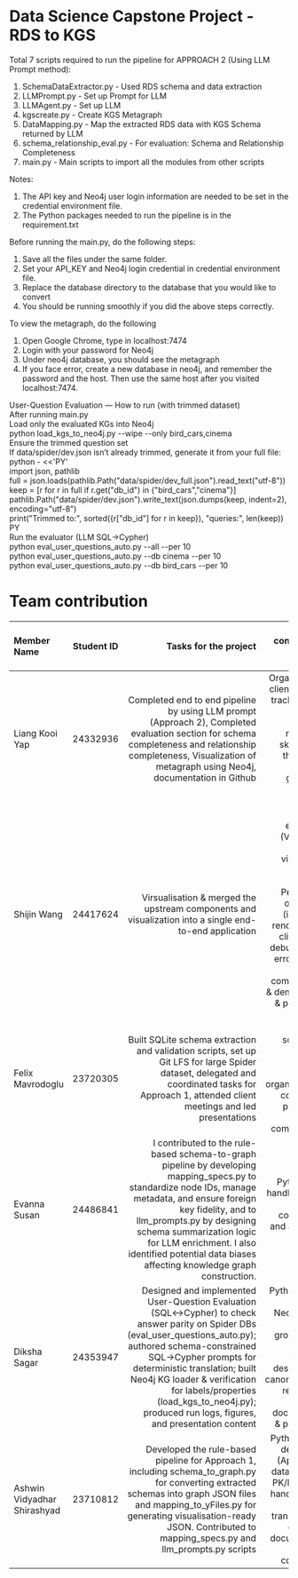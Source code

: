 
# Data Science Capstone Project - RDS to KGS

Total 7 scripts required to run the pipeline for APPROACH 2 (Using LLM Prompt method):

1. SchemaDataExtractor.py - Used RDS schema and data extraction
2. LLMPrompt.py - Set up Prompt for LLM
3. LLMAgent.py - Set up LLM
4. kgscreate.py - Create KGS Metagraph
5. DataMapping.py - Map the extracted RDS data with KGS Schema returned by LLM
6. schema_relationship_eval.py - For evaluation: Schema and Relationship Completeness
7. main.py - Main scripts to import all the modules from other scripts

Notes: 
1. The API key and Neo4j user login information are needed to be set in the credential environment file.
2. The Python packages needed to run the pipeline is in the requirement.txt


Before running the main.py, do the following steps:

1. Save all the files under the same folder. 
2. Set your API_KEY and Neo4j login credential in credential environment file. 
3. Replace the database directory to the database that you would like to convert
4. You should be running smoothly if you did the above steps correctly.

To view the metagraph, do the following
1. Open Google Chrome, type in localhost:7474
2. Login with your password for Neo4j
3. Under neo4j database, you should see the metagraph
4. If you face error, create a new database in neo4j, and remember the password and the host. Then use the same host after you visited localhost:7474. 

User-Question Evaluation — How to run (with trimmed dataset)           
After running main.py         
Load only the evaluated KGs into Neo4j            
python load_kgs_to_neo4j.py --wipe --only bird_cars,cinema            
Ensure the trimmed question set         
If data/spider/dev.json isn’t already trimmed, generate it from your full file:         
python - <<'PY'          
import json, pathlib          
full = json.loads(pathlib.Path("data/spider/dev_full.json").read_text("utf-8"))        
keep = [r for r in full if r.get("db_id") in {"bird_cars","cinema"}]        
pathlib.Path("data/spider/dev.json").write_text(json.dumps(keep, indent=2), encoding="utf-8")       
print("Trimmed to:", sorted({r["db_id"] for r in keep}), "queries:", len(keep))           
PY      
Run the evaluator (LLM SQL→Cypher)      
python eval_user_questions_auto.py --all --per 10      
python eval_user_questions_auto.py --db cinema --per 10      
python eval_user_questions_auto.py --db bird_cars --per 10         


# Team contribution

| Member Name | Student ID | Tasks for the project | Skills contributed to the team & project | 
| :------- | :------: | -------: | -------: |
| Liang Kooi Yap | 24332936 | Completed end to end pipeline by using LLM prompt (Approach 2), Completed evaluation section for schema completeness and relationship completeness, Visualization of metagraph using Neo4j, documentation in Github | Organize & host client meetings, tracking overall project progress, researching skills to solve the problem, provide guidance to other team members | 
| Shijin Wang | 24417624 | Virsualisation & merged the upstream components and visualization into a single end-to-end application | Front-end engineering (Vue, yFiles), graph visualization, and layout tuning. Performance optimisation (incremental rendering, light client layout), debugging, and error handling. Clear communication & demos. Report & presentation writing.|
| Felix Mavrodoglu | 23720305 | Built SQLite schema extraction and validation scripts, set up Git LFS for large Spider dataset, delegated and coordinated tasks for Approach 1, attended client meetings and led presentations | Python scripting, Git LFS, JSON handling, workflow organisation and coordination, presentation and client communication |
| Evanna Susan | 24486841 | I contributed to the rule-based schema-to-graph pipeline by developing mapping_specs.py to standardize node IDs, manage metadata, and ensure foreign key fidelity, and to llm_prompts.py by designing schema summarization logic for LLM enrichment. I also identified potential data biases affecting knowledge graph construction.| Python, JSON handling, critical thinking, collaboration, and attention to detail. |
| Diksha Sagar | 24353947 | Designed and implemented User-Question Evaluation (SQL↔Cypher) to check answer parity on Spider DBs (eval_user_questions_auto.py); authored schema-constrained SQL→Cypher prompts for deterministic translation; built Neo4j KG loader & verification for labels/properties (load_kgs_to_neo4j.py); produced run logs, figures, and presentation content | Python (sqlite3, pandas), Neo4j/Cypher, schema-grounded LLM prompts, experiment design & result canonicalisation, reproducible logging, documentation & presentation |
| Ashwin Vidyadhar Shirashyad | 23710812 | Developed the rule-based pipeline for Approach 1, including schema_to_graph.py for converting extracted schemas into graph JSON files and mapping_to_yFiles.py for generating visualisation-ready JSON. Contributed to mapping_specs.py and llm_prompts.py scripts | Python pipeline development (Approach 1), data modelling, PK/FK integrity handling, JSON schema transformation, debugging, documentation, and collaboration |


